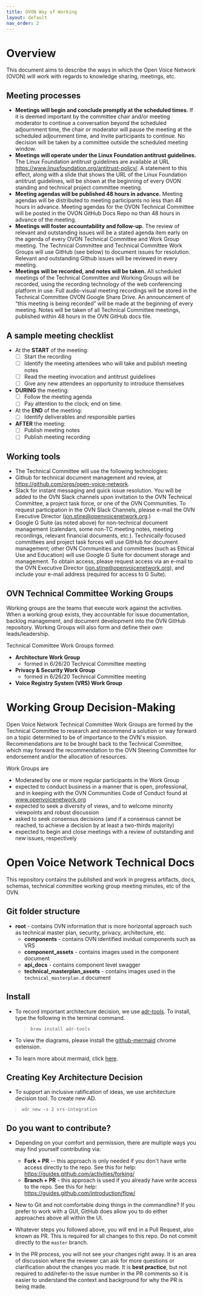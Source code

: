 ```yaml
---
title: OVON Way of Working
layout: default
nav_order: 2
---
```


# Overview

This document aims to describe the ways in which the Open Voice Network (OVON)
will work with regards to knowledge sharing, meetings, etc.

## Meeting processes

* **Meetings will begin and conclude promptly at the scheduled times.**
  If it is deemed important by the committee chair and/or meeting moderator to
  continue a conversation beyond the scheduled adjournment time, the chair or
  moderator will pause the meeting at the scheduled adjournment time, and
  invite participants to continue.  No decision will be taken by a committee
  outside the scheduled meeting window. 
* **Meetings will operate under the Linux Foundation antitrust guidelines.**
  The Linux Foundation antitrust guidelines are available at URL
  <https://www.linuxfoundation.org/antitrust-policy/>.
  A statement to this effect, along with a slide that shows the URL of the
  Linux Foundation antitrust guidelines, will be shown at the beginning of
  every OVON standing and technical project committee meeting.
* **Meeting agendas will be published 48 hours in advance.**
  Meeting agendas will be distributed to meeting participants no less than 48
  hours in advance. Meeting agendas for the OVON Technical Committee will be
  posted in the OVON GitHub Docs Repo no than 48 hours in advance of the meeting.   
* **Meetings will foster accountability and follow-up.**
  The review of relevant and outstanding issues will be a stated agenda item
  early on the agenda of every OVON Technical Committee and Work Group meeting.
  The Technical Committee and Technical Committee Work Groups will use GitHub
  (see below) to document issues for resolution. Relevant and outstanding
  Github issues will be reviewed in every meeting.
* **Meetings will be recorded, and notes will be taken.**
  All scheduled meetings of the Technical Committee and Working Groups will be
  recorded, using the recording technology of the web conferencing platform in
  use. Full audio-visual meeting recordings will be stored in the Technical
  Committee OVON Google Share Drive. An announcement of “this meeting is being
  recorded” will be made at the beginning of every meeting. Notes will be taken
  of all Technical Committee meetings, published within 48 hours in the OVN
  GitHub docs file. 

## A sample meeting checklist

* At the **START** of the meeting:
  * [ ] Start the recording
  * [ ] Identify the meeting attendees who will take and publish meeting notes
  * [ ] Read the meeting invocation and antitrust guidelines
  * [ ] Give any new attendees an opportunity to introduce themselves
* **DURING** the meeting:
  * [ ] Follow the meeting agenda
  * [ ] Pay attention to the clock; end on time.
* At the **END** of the meeting:
  * [ ] Identify deliverables and responsible parties
* **AFTER** the meeting:
  * [ ] Publish meeting notes
  * [ ] Publish meeting recording 

## Working tools

- The Technical Committee will use the following technologies:
- Github for technical document management and review, at https://github.com/orgs/open-voice-network. 
- Slack for instant messaging and quick issue resolution. You will be added to the OVN Slack channels upon invitation to the OVN Technical Committee, a project task force, or one of the OVN Communities. To request participation in the OVN Slack Channels, please e-mail the OVN Executive Director (jon.stine@openvoicenetwork.org.) 
- Google G Suite (as noted above) for non-technical document management (calendars, some non-TC meeting notes, meeting recordings, relevant financial documents, etc.). Technically-focused committees and project task forces will use GitHub for document management; other OVN Communities and committees (such as Ethical Use and Education) will use Google G Suite for document storage and management. To obtain access, please request access via an e-mail to the OVN Executive Director (jon.stine@openvoicenetwork.org), and include your e-mail address (required for access to G Suite).  

## OVN Technical Committee Working Groups 

Working groups are the teams that execute work against the activities.  When a working group exists, they accountable for issue documentation, backlog management, and document development into the OVN GitHub repository.  Working Groups will also form and define their own leads/leadership. 

Technical Committee Work Groups formed:  
* **Architecture Work Group**  
  * formed in 6/26/20 Technical Committee meeting 
* **Privacy & Security Work Group** 
  * formed in 6/26/20 Technical Committee meeting 
* **Voice Registry System (VRS) Work Group**
  
# Working Group Decision-Making

Open Voice Network Technical Committee Work Groups are formed by the Technical Committee to research and recommend a solution or way forward on a topic determined to be of importance to the OVN's mission.  Recommendations are to be brought back to the Technical Committee, which may forward the recommendation to the OVN Steering Committee for endorsement and/or the allocation of resources.

Work Groups are

- Moderated by one or more regular participants in the Work Group
- expected to conduct business in a manner that is open, professional, and in keeping with the OVN Communities Code of Conduct found at www.openvoicenetwork.org
- expected to seek a diversity of views, and to welcome minority viewpoints and robust discussion
- asked to seek consensus decisions (and if a consensus cannot be reached, to achieve a decision by at least a two-thirds majority)
- expected to begin and close meetings with a review of outstanding and new issues, respectively

# Open Voice Network Technical Docs

This repository contains the published and work in progress artifacts, docs, schemas, technical committee working group meeting minutes, etc of the OVN. 

## Git folder structure

- **root** - contains OVN information that is more horizontal approach such as technical master plan, security, privacy, architecture, etc.
  - **components** - contains OVN identified invidual components such as VRS 
  - **component_assets** - contains images used in the component document
  - **api_docs** - contains component level swagger
  - **technical_masterplan_assets** - contains images used in the `technical_masterplan.d` document

## Install
-   To record important architecture decision, we use  [adr-tools](https://github.com/npryce/adr-tools "https://github.com/npryce/adr-tools"). To install, type the following in the terminal command. 

    >    ``` brew install adr-tools ```

- To view the diagrams, please install the [github-mermaid](https://chrome.google.com/webstore/detail/github-%2B-mermaid/goiiopgdnkogdbjmncgedmgpoajilohe) chrome extension.
- To learn more about mermaid, click [here](https://github.com/mermaid-js/mermaid).

## Creating Key Architecture Decision
- To support an inclusive ratification of ideas, we use architecture decision tool. To create new AD.

>   ``` adr new -s 2 vrs-integration  ```


## Do you want to contribute?
- Depending on your comfort and permission, there are multiple ways you may find yourself contributing via:
  - **Fork + PR** -- this approach is only needed if you don't have write access directly to the repo. See this for help: https://guides.github.com/activities/forking/
  - **Branch + PR** - this approach is used if you already have write access to the repo. See this for help: https://guides.github.com/introduction/flow/

- New to Git and not comfortable doing things in the commandline? If you prefer to work with a GUI, GitHub does allow you to do either approaches above all within the UI.
- Whatever steps you followed above, you will end in a Pull Request, also known as PR. This is required for all changes to this repo. Do not commit directly to the `master` branch.
- In the PR process, you will not see your changes right away. It is an area of discussion where the reviewer can ask for more questions or clarification about the changes you made. It is **best practice**, but not required to add/refer-to the issue number in the PR comments so it is easier to understand the context and background for why the PR is being made. 

  
